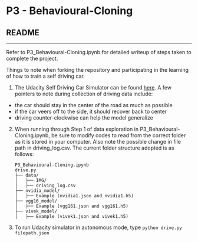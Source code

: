 # P3 - Behavioural-Cloning

## README

---

Refer to P3_Behavioural-Cloning.ipynb for detailed writeup of steps taken to complete the project.

Things to note when forking the repository and participating in the learning of how to train a self driving car.

1. The Udacity Self Driving Car Simulator can be found [here](https://github.com/udacity/self-driving-car-sim). A few pointers to note during collection of driving data include:

  * the car should stay in the center of the road as much as possible
  * if the car veers off to the side, it should recover back to center
  * driving counter-clockwise can help the model generalize

2. When running through Step 1 of data exploration in P3_Behavioural-Cloning.ipynb, be sure to modify codes to read from the correct folder as it is stored in your computer. Also note the possible change in file path in driving_log.csv. The current folder structure adopted is as follows:

	```
	P3_Behavioural-Cloning.ipynb
	drive.py
	├── data/
	│   ├── IMG/
	│   ├── driving_log.csv
	├── nvidia_model/
	│   ├── Example (nvidia1.json and nvidia1.h5)
	├── vgg16_model/
	│   ├── Example (vgg161.json and vgg161.h5)
	├── vivek_model/
	│   ├── Example (vivek1.json and vivek1.h5)
	``` 

3. To run Udacity simulator in autonomous mode, type `python drive.py filepath.json`

